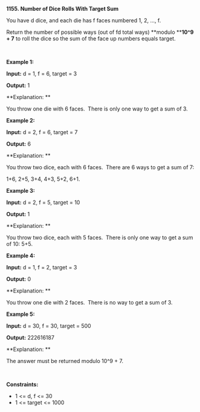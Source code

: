 **1155. Number of Dice Rolls With Target Sum**

You have d dice, and each die has f faces numbered 1, 2, ..., f.

Return the number of possible ways (out of fd total ways) **modulo ****10^9 + 7** to roll the dice so the sum of the face up numbers equals target.

 

**Example 1:**

**Input:** d = 1, f = 6, target = 3

**Output:** 1

**Explanation: **

You throw one die with 6 faces.  There is only one way to get a sum of 3.

**Example 2:**

**Input:** d = 2, f = 6, target = 7

**Output:** 6

**Explanation: **

You throw two dice, each with 6 faces.  There are 6 ways to get a sum of 7:

1+6, 2+5, 3+4, 4+3, 5+2, 6+1.

**Example 3:**

**Input:** d = 2, f = 5, target = 10

**Output:** 1

**Explanation: **

You throw two dice, each with 5 faces.  There is only one way to get a sum of 10: 5+5.

**Example 4:**

**Input:** d = 1, f = 2, target = 3

**Output:** 0

**Explanation: **

You throw one die with 2 faces.  There is no way to get a sum of 3.

**Example 5:**

**Input:** d = 30, f = 30, target = 500

**Output:** 222616187

**Explanation: **

The answer must be returned modulo 10^9 + 7.

 

**Constraints:**

- 1 &lt;= d, f &lt;= 30
- 1 &lt;= target &lt;= 1000
